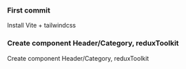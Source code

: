 ### First commit

Install Vite + tailwindcss

### Create component Header/Category, reduxToolkit

Create component Header/Category, reduxToolkit